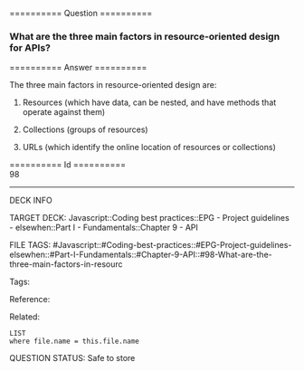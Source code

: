 ========== Question ==========  

### What are the three main factors in resource-oriented design for APIs?  

========== Answer ==========  

The three main factors in resource-oriented design are:

1. Resources (which have data, can be nested, and have methods that operate against them)

2. Collections (groups of resources)

3. URLs (which identify the online location of resources or collections)

========== Id ==========  
98

---

DECK INFO

TARGET DECK: Javascript::Coding best practices::EPG - Project guidelines - elsewhen::Part I - Fundamentals::Chapter 9 - API

FILE TAGS: #Javascript::#Coding-best-practices::#EPG-Project-guidelines-elsewhen::#Part-I-Fundamentals::#Chapter-9-API::#98-What-are-the-three-main-factors-in-resourc

Tags:

Reference:

Related:

```dataview
LIST
where file.name = this.file.name
```

QUESTION STATUS: Safe to store
